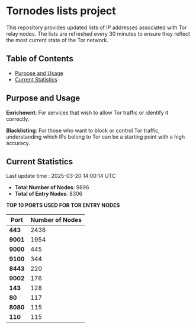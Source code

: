 # Tornodes lists project

This repository provides updated lists of IP addresses associated with Tor relay nodes. The lists are refreshed every 30 minutes to ensure they reflect the most current state of the Tor network.

## Table of Contents

- [Purpose and Usage](#purpose-and-usage)
- [Current Statistics](#current-statistics)


## Purpose and Usage

**Enrichment**: For services that wish to allow Tor traffic or identify it correctly.

**Blacklisting**: For those who want to block or control Tor traffic, understanding which IPs belong to Tor can be a starting point with a high accuracy.

## Current Statistics

Last update time : 2025-03-20 14:00:14 UTC

- **Total Number of Nodes**: 9896
- **Total of Entry Nodes**: 8306

**TOP 10 PORTS USED FOR TOR ENTRY NODES**

| **Port** | **Number of Nodes** |
|------|-----------------|
| **443**   | 2438  |
| **9001**   | 1954  |
| **9000**   | 445  |
| **9100**   | 344  |
| **8443**   | 220  |
| **9002**   | 176  |
| **143**   | 128  |
| **80**   | 117  |
| **8080**   | 115  |
| **110**   | 115  |

